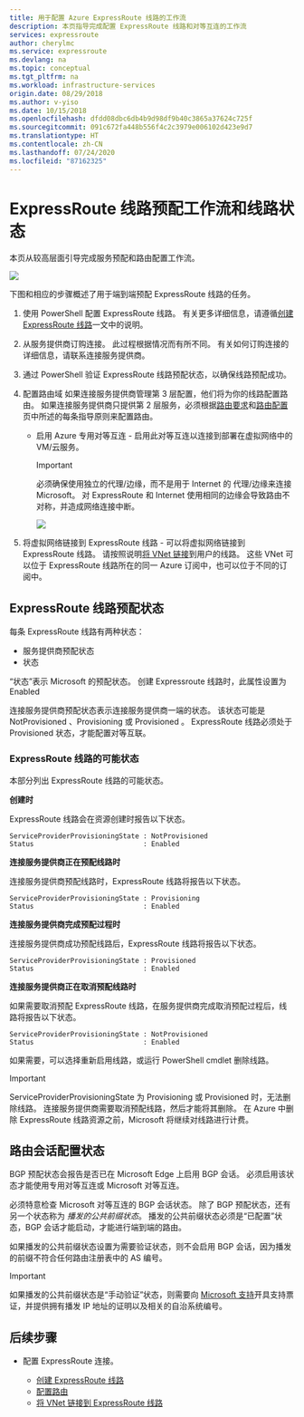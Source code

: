 ```yaml
---
title: 用于配置 Azure ExpressRoute 线路的工作流
description: 本页指导完成配置 ExpressRoute 线路和对等互连的工作流
services: expressroute
author: cherylmc
ms.service: expressroute
ms.devlang: na
ms.topic: conceptual
ms.tgt_pltfrm: na
ms.workload: infrastructure-services
origin.date: 08/29/2018
ms.author: v-yiso
ms.date: 10/15/2018
ms.openlocfilehash: dfdd08dbc6db4b9d98df9b40c3865a37624c725f
ms.sourcegitcommit: 091c672fa448b556f4c2c3979e006102d423e9d7
ms.translationtype: HT
ms.contentlocale: zh-CN
ms.lasthandoff: 07/24/2020
ms.locfileid: "87162325"
---
```

# <a name="expressroute-workflows-for-circuit-provisioning-and-circuit-states"></a>ExpressRoute 线路预配工作流和线路状态
本页从较高层面引导完成服务预配和路由配置工作流。 

![](./media/expressroute-workflows/expressroute-circuit-workflow.png)

下图和相应的步骤概述了用于端到端预配 ExpressRoute 线路的任务。 

1. 使用 PowerShell 配置 ExpressRoute 线路。 有关更多详细信息，请遵循[创建 ExpressRoute 线路](./expressroute-howto-circuit-classic.md)一文中的说明。

2. 从服务提供商订购连接。 此过程根据情况而有所不同。 有关如何订购连接的详细信息，请联系连接服务提供商。

3. 通过 PowerShell 验证 ExpressRoute 线路预配状态，以确保线路预配成功。 
4. 配置路由域 如果连接服务提供商管理第 3 层配置，他们将为你的线路配置路由。 如果连接服务提供商只提供第 2 层服务，必须根据[路由要求](expressroute-routing.md)和[路由配置](expressroute-howto-routing-classic.md)页中所述的每条指导原则来配置路由。
   
   * 启用 Azure 专用对等互连 - 启用此对等互连以连接到部署在虚拟网络中的 VM/云服务。
     >[!IMPORTANT]
     > 必须确保使用独立的代理/边缘，而不是用于 Internet 的 代理/边缘来连接 Microsoft。 对 ExpressRoute 和 Internet 使用相同的边缘会导致路由不对称，并造成网络连接中断。
     > 
     > 
     ![](./media/expressroute-workflows/routing-workflow.png)

5. 将虚拟网络链接到 ExpressRoute 线路 - 可以将虚拟网络链接到 ExpressRoute 线路。 请按照说明[将 VNet 链接](./expressroute-howto-linkvnet-arm.md)到用户的线路。 这些 VNet 可以位于 ExpressRoute 线路所在的同一 Azure 订阅中，也可以位于不同的订阅中。

## <a name="expressroute-circuit-provisioning-states"></a>ExpressRoute 线路预配状态

每条 ExpressRoute 线路有两种状态：

- 服务提供商预配状态
- 状态

“状态”表示 Microsoft 的预配状态。 创建 Expressroute 线路时，此属性设置为 Enabled

连接服务提供商预配状态表示连接服务提供商一端的状态。 该状态可能是 NotProvisioned  、Provisioning  或 Provisioned  。 ExpressRoute 线路必须处于 Provisioned 状态，才能配置对等互联。

### <a name="possible-states-of-an-expressroute-circuit"></a>ExpressRoute 线路的可能状态
本部分列出 ExpressRoute 线路的可能状态。

**创建时**

ExpressRoute 线路会在资源创建时报告以下状态。

    ServiceProviderProvisioningState : NotProvisioned
    Status                           : Enabled


**连接服务提供商正在预配线路时**

连接服务提供商预配线路时，ExpressRoute 线路将报告以下状态。

    ServiceProviderProvisioningState : Provisioning
    Status                           : Enabled


**连接服务提供商完成预配过程时**

连接服务提供商成功预配线路后，ExpressRoute 线路将报告以下状态。

    ServiceProviderProvisioningState : Provisioned
    Status                           : Enabled


**连接服务提供商正在取消预配线路时**

如果需要取消预配 ExpressRoute 线路，在服务提供商完成取消预配过程后，线路将报告以下状态。

    ServiceProviderProvisioningState : NotProvisioned
    Status                           : Enabled


如果需要，可以选择重新启用线路，或运行 PowerShell cmdlet 删除线路。  

> [!IMPORTANT]
> ServiceProviderProvisioningState 为 Provisioning 或 Provisioned 时，无法删除线路。 连接服务提供商需要取消预配线路，然后才能将其删除。 在 Azure 中删除 ExpressRoute 线路资源之前，Microsoft 将继续对线路进行计费。
> 

## <a name="routing-session-configuration-state"></a>路由会话配置状态
BGP 预配状态会报告是否已在 Microsoft Edge 上启用 BGP 会话。 必须启用该状态才能使用专用对等互连或 Microsoft 对等互连。

必须特意检查 Microsoft 对等互连的 BGP 会话状态。 除了 BGP 预配状态，还有另一个状态称为 *播发的公共前缀状态*。 播发的公共前缀状态必须是“已配置”状态，BGP 会话才能启动，才能进行端到端的路由。 

如果播发的公共前缀状态设置为需要验证状态，则不会启用 BGP 会话，因为播发的前缀不符合任何路由注册表中的 AS 编号。 

>[!IMPORTANT]
> 如果播发的公共前缀状态是“手动验证”状态，则需要向 [Microsoft 支持](https://portal.azure.cn/?#blade/Microsoft_Azure_Support/HelpAndSupportBlade)开具支持票证，并提供拥有播发 IP 地址的证明以及相关的自治系统编号。
> 
> 

## <a name="next-steps"></a>后续步骤

- 配置 ExpressRoute 连接。

    - [创建 ExpressRoute 线路](./expressroute-howto-circuit-arm.md)
    - [配置路由](./expressroute-howto-routing-arm.md)
    - [将 VNet 链接到 ExpressRoute 线路](./expressroute-howto-linkvnet-arm.md)